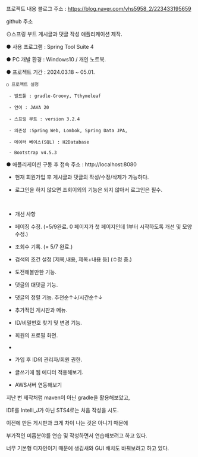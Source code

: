 프로젝트 내용
블로그 주소 : https://blog.naver.com/yhs5958_2/223433195659

github 주소

⊙스프링 부트 게시글과 댓글 작성 애플리케이션 제작.

  ● 사용 프로그램 : Spring Tool Suite 4

  ● PC 개발 환경 : Windows10 / 개인 노트북.

  ● 프로젝트 기간 : 2024.03.18 ~ 05.01.

    ○ 프로젝트 설정

     - 빌드툴 : gradle-Groovy, Tthymeleaf

     - 언어 : JAVA 20

     - 스프링 부트 : version 3.2.4

     - 의존성 :Spring Web, Lombok, Spring Data JPA, 

     - 데이터 베이스(SQL) : H2Database 

     - Bootstrap v4.5.3

  ● 애플리케이션 구동 후 접속 주소 :  http://localhost:8080

 - 현재 회원가입 후 게시글과 댓글의 작성/수정/삭제가 가능하다.

 - 로그인을 하지 않으면 조회이외의 기능은 되지 않아서 로그인은 필수.

​
* 개선 사항
 - 페이징 수정. (=5/9완료. 0 페이지가 첫 페이지인데 1부터 시작하도록 개선 및 모양 수정.)

 - 조회수 기록. (= 5/7 완료.)
 
 - 검색의 조건 설정 [제목,내용, 제목+내용 등] (수정 중.)


* 도전해볼만한 기능.

 - 댓글의 대댓글 기능.

 - 댓글의 정렬 기능. 추천순↑↓/시간순↑↓

 - 추가적인 게시판과 메뉴.

 - ID/비밀번호 찾기 및 변경 기능.

 - 회원의 프로필 화면.
 - 
 - 가입 후 ID의 관리자/회원 권한.

 - 글쓰기에 웹 에디터 적용해보기.

 - AWS서버 연동해보기

지난 번 제작처럼 maven이 아닌 gradle을 활용해보았고, 

IDE를 Intelli_J가 아닌 STS4로는 처음 작성을 시도.
​

이전에 만든 게시판과 크게 차이 나는 것은 아니기 때문에 

부가적인 미흡분야를 연습 및 작성하면서 연습해보려고 하고 있다.

너무 기본형 디자인이기 때문에 생김새와 GUI 배치도 바꿔보려고 하고 있다.
